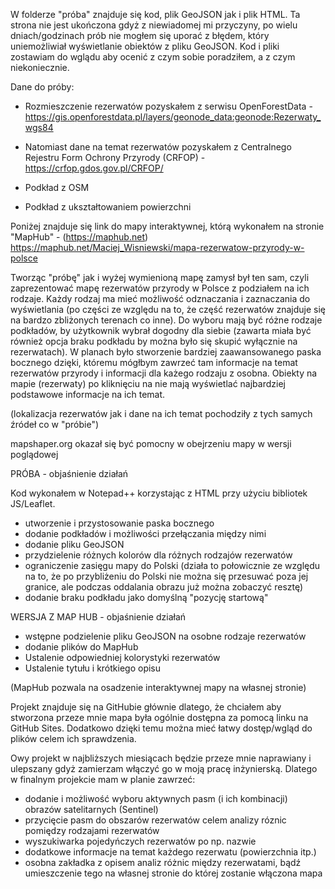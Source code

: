 W folderze "próba" znajduje się kod, plik GeoJSON jak i plik HTML.
Ta strona nie jest ukończona gdyż z niewiadomej mi przyczyny, po wielu dniach/godzinach prób nie mogłem się uporać z błędem, który uniemożliwiał wyświetlanie obiektów z pliku GeoJSON.
Kod i pliki zostawiam do wglądu aby ocenić z czym sobie poradziłem, a z czym niekoniecznie.

Dane do próby:
  - Rozmieszczenie rezerwatów pozyskałem z serwisu OpenForestData - https://gis.openforestdata.pl/layers/geonode_data:geonode:Rezerwaty_wgs84

  - Natomiast dane na temat rezerwatów pozyskałem z Centralnego Rejestru Form Ochrony Przyrody (CRFOP) - https://crfop.gdos.gov.pl/CRFOP/

  - Podkład z OSM

  - Podkład z ukształtowaniem powierzchni

Poniżej znajduje się link do mapy interaktywnej, którą wykonałem na stronie "MapHub" - (https://maphub.net)
https://maphub.net/Maciej_Wisniewski/mapa-rezerwatow-przyrody-w-polsce

Tworząc "próbę" jak i wyżej wymienioną mapę zamysł był ten sam, czyli zaprezentować mapę rezerwatów przyrody w Polsce z podziałem na ich rodzaje.
Każdy rodzaj ma mieć możliwość odznaczania i zaznaczania do wyświetlania (po części ze względu na to, że część rezerwatów znajduje się na bardzo zbliżonych terenach co inne).
Do wyboru mają być różne rodzaje podkładów, by użytkownik wybrał dogodny dla siebie (zawarta miała być również opcja braku podkładu by można było się skupić wyłącznie na rezerwatach).
W planach było stworzenie bardziej zaawansowanego paska bocznego dzięki, któremu mógłbym zawrzeć tam informacje na temat rezerwatów przyrody i informacji dla każego rodzaju z osobna.
Obiekty na mapie (rezerwaty) po kliknięciu na nie mają wyświetlać najbardziej podstawowe informacje na ich temat.

(lokalizacja rezerwatów jak i dane na ich temat pochodziły z tych samych źródeł co w "próbie")

mapshaper.org okazał się być pomocny w obejrzeniu mapy w wersji poglądowej


PRÓBA - objaśnienie działań

Kod wykonałem w Notepad++ korzystając z HTML przy użyciu bibliotek JS/Leaflet.

- utworzenie i przystosowanie paska bocznego
- dodanie podkładów i możliwości przełączania między nimi
- dodanie pliku GeoJSON
- przydzielenie różnych kolorów dla różnych rodzajów rezerwatów
- ograniczenie zasięgu mapy do Polski (działa to połowicznie ze względu na to, że po przybliżeniu do Polski nie można się przesuwać poza jej granice, ale podczas oddalania obrazu już można zobaczyć resztę)
- dodanie braku podkładu jako domyślną "pozycję startową"



WERSJA Z MAP HUB - objaśnienie działań
- wstępne podzielenie pliku GeoJSON na osobne rodzaje rezerwatów
- dodanie plików do MapHub
- Ustalenie odpowiedniej kolorystyki rezerwatów
- Ustalenie tytułu i krótkiego opisu

(MapHub pozwala na osadzenie interaktywnej mapy na własnej stronie)

Projekt znajduje się na GitHubie głównie dlatego, że chciałem aby stworzona przeze mnie mapa była ogólnie dostępna za pomocą linku na GitHub Sites.
Dodatkowo dzięki temu można mieć łatwy dostęp/wgląd do plików celem ich sprawdzenia.

Owy projekt w najbliższych miesiącach będzie przeze mnie naprawiany i ulepszany gdyż zamierzam włączyć go w moją pracę inżynierską.
Dlatego w finalnym projekcie mam w planie zawrzeć:
  - dodanie i możliwość wyboru aktywnych pasm (i ich kombinacji) obrazów satelitarnych (Sentinel)
  - przycięcie pasm do obszarów rezerwatów celem analizy róznic pomiędzy rodzajami rezerwatów
  - wyszukiwarka pojedyńczych rezerwatów po np. nazwie
  - dodatkowe informacje na temat każdego rezerwatu (powierzchnia itp.)
  - osobna zakładka z opisem analiz różnic między rezerwatami, bądź umieszczenie tego na własnej stronie do której zostanie włączona mapa

